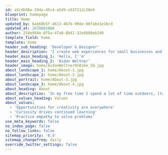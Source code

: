 ```yaml
---
id: a3cdb98a-194a-45c4-a5d9-a53f212c28e9
blueprint: homepage
title: Home
updated_by: 6ab68b5f-4613-467b-99de-86fabe1e1bcd
updated_at: 1670801860
author: 25de984e-075a-47a8-8b41-32e9880eb240
template_field: home
template: home
header_sub_heading: 'Developer & Designer'
header_description: 'I create web experiences for small businesses and provide creative, technical solutions for difficult marketing and operations problems.'
header_main_heading_1: 'Hello, I''m'
header_main_heading_2: 'Aidan Weltner'
header_image: home/AidanWeltnerOnBike_SQ.jpg
about_landscape_1: home/About-1.jpg
about_landscape_2: home/About-2.jpg
about_portrait: home/About-3.jpg
about_landscape_3: home/About-4.jpg
about_heading: About
about_description: 'In my free time I spend a lot of time outdoors, [taking photographs](/galleries), exploring new places, and tinkering. I''m an avid cyclist, snowboarder, hiker, camper, and hunter. I develop my own film photographs and collect vintage cameras. I love learning new skills, constantly improving my craft and pursuing new interests. In my work I love coming up with creative solutions to difficult problems.'
about_values_heading: Values
about_values:
  - 'Opportunities for creativity are everywhere'
  - 'Curiosity drives continued learning'
  - 'Practice empathy to solve problems'
use_meta_keywords: false
no_index_page: false
no_follow_links: false
sitemap_priority: '0.5'
sitemap_changefreq: daily
override_twitter_settings: false
---
```

